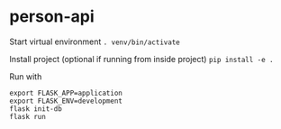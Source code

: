 # person-api

Start virtual environment
`. venv/bin/activate`

Install project (optional if running from inside project)
`pip install -e .`

Run with
```
export FLASK_APP=application
export FLASK_ENV=development
flask init-db
flask run
```
